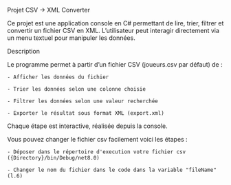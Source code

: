 Projet CSV → XML Converter

Ce projet est une application console en C# permettant de lire, trier, filtrer et convertir un fichier CSV en XML.
L’utilisateur peut interagir directement via un menu textuel pour manipuler les données.

Description

Le programme permet à partir d’un fichier CSV (joueurs.csv par défaut) de :

	- Afficher les données du fichier

	- Trier les données selon une colonne choisie

	- Filtrer les données selon une valeur recherchée

	- Exporter le résultat sous format XML (export.xml)

Chaque étape est interactive, réalisée depuis la console. 

Vous pouvez changer le fichier csv facilement voici les étapes :

	- Déposer dans le répertoire d'execution votre fichier csv ({Directory}/bin/Debug/net8.0)
	
	- Changer le nom du fichier dans le code dans la variable "fileName" (l.6)
	
